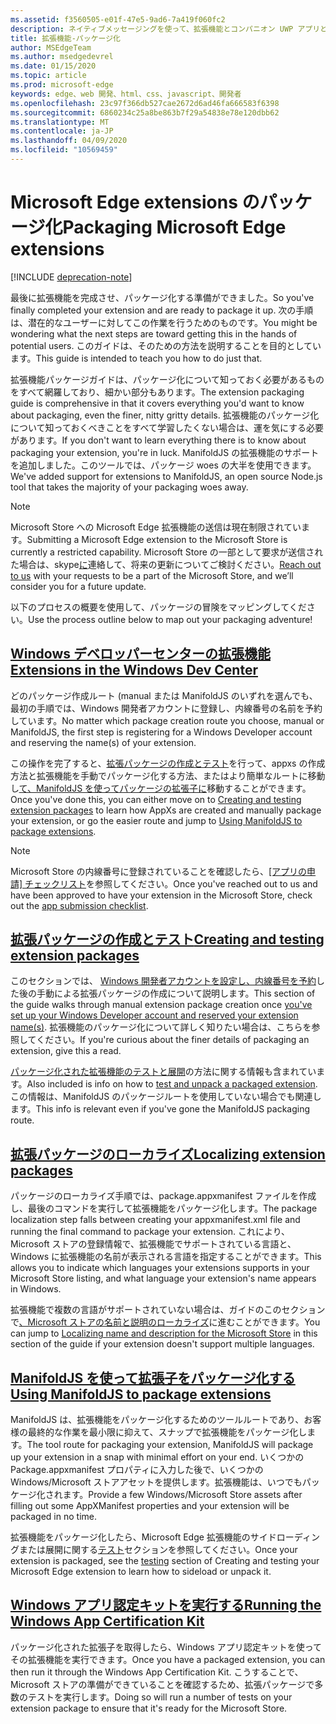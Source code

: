 ```yaml
---
ms.assetid: f3560505-e01f-47e5-9ad6-7a419f060fc2
description: ネイティブメッセージングを使って、拡張機能とコンパニオン UWP アプリとの通信を行う方法について説明します。
title: 拡張機能-パッケージ化
author: MSEdgeTeam
ms.author: msedgedevrel
ms.date: 01/15/2020
ms.topic: article
ms.prod: microsoft-edge
keywords: edge、web 開発、html、css、javascript、開発者
ms.openlocfilehash: 23c97f366db527cae2672d6ad46fa666583f6398
ms.sourcegitcommit: 6860234c25a8be863b7f29a54838e78e120dbb62
ms.translationtype: MT
ms.contentlocale: ja-JP
ms.lasthandoff: 04/09/2020
ms.locfileid: "10569459"
---
```

# <span data-ttu-id="2d3fd-104">Microsoft Edge extensions のパッケージ化</span><span class="sxs-lookup"><span data-stu-id="2d3fd-104">Packaging Microsoft Edge extensions</span></span>  

[!INCLUDE [deprecation-note](../includes/deprecation-note.md)]  

<span data-ttu-id="2d3fd-105">最後に拡張機能を完成させ、パッケージ化する準備ができました。</span><span class="sxs-lookup"><span data-stu-id="2d3fd-105">So you've finally completed your extension and are ready to package it up.</span></span> <span data-ttu-id="2d3fd-106">次の手順は、潜在的なユーザーに対してこの作業を行うためのものです。</span><span class="sxs-lookup"><span data-stu-id="2d3fd-106">You might be wondering what the next steps are toward getting this in the hands of potential users.</span></span> <span data-ttu-id="2d3fd-107">このガイドは、そのための方法を説明することを目的としています。</span><span class="sxs-lookup"><span data-stu-id="2d3fd-107">This guide is intended to teach you how to do just that.</span></span>

<span data-ttu-id="2d3fd-108">拡張機能パッケージガイドは、パッケージ化について知っておく必要があるものをすべて網羅しており、細かい部分もあります。</span><span class="sxs-lookup"><span data-stu-id="2d3fd-108">The extension packaging guide is comprehensive in that it covers everything you'd want to know about packaging, even the finer, nitty gritty details.</span></span> <span data-ttu-id="2d3fd-109">拡張機能のパッケージ化について知っておくべきことをすべて学習したくない場合は、運を気にする必要があります。</span><span class="sxs-lookup"><span data-stu-id="2d3fd-109">If you don't want to learn everything there is to know about packaging your extension, you're in luck.</span></span> <span data-ttu-id="2d3fd-110">ManifoldJS の拡張機能のサポートを追加しました。このツールでは、パッケージ woes の大半を使用できます。</span><span class="sxs-lookup"><span data-stu-id="2d3fd-110">We've added support for extensions to ManifoldJS, an open source Node.js tool that takes the majority of your packaging woes away.</span></span>

> [!NOTE]
> <span data-ttu-id="2d3fd-111">Microsoft Store への Microsoft Edge 拡張機能の送信は現在制限されています。</span><span class="sxs-lookup"><span data-stu-id="2d3fd-111">Submitting a Microsoft Edge extension to the Microsoft Store is currently a restricted capability.</span></span> <span data-ttu-id="2d3fd-112">Microsoft Store の一部として要求が送信された場合は、skype[に](https://aka.ms/extension-request)連絡して、将来の更新についてご検討ください。</span><span class="sxs-lookup"><span data-stu-id="2d3fd-112">[Reach out to us](https://aka.ms/extension-request) with your requests to be a part of the Microsoft Store, and we’ll consider you for a future update.</span></span>


<span data-ttu-id="2d3fd-113">以下のプロセスの概要を使用して、パッケージの冒険をマッピングしてください。</span><span class="sxs-lookup"><span data-stu-id="2d3fd-113">Use the process outline below to map out your packaging adventure!</span></span>


## [<span data-ttu-id="2d3fd-114">Windows デベロッパーセンターの拡張機能</span><span class="sxs-lookup"><span data-stu-id="2d3fd-114">Extensions in the Windows Dev Center</span></span>](./packaging/extensions-in-the-windows-dev-center.md)

<span data-ttu-id="2d3fd-115">どのパッケージ作成ルート (manual または ManifoldJS のいずれを選んでも、最初の手順では、Windows 開発者アカウントに登録し、内線番号の名前を予約しています。</span><span class="sxs-lookup"><span data-stu-id="2d3fd-115">No matter which package creation route you choose, manual or ManifoldJS, the first step is registering for a Windows Developer account and reserving the name(s) of your extension.</span></span>

<span data-ttu-id="2d3fd-116">この操作を完了すると、[拡張パッケージの作成とテスト](./packaging/creating-and-testing-extension-packages.md)を行って、appxs の作成方法と拡張機能を手動でパッケージ化する方法、またはより簡単なルートに移動し[て、ManifoldJS を使ってパッケージの拡張子に](./packaging/using-ManifoldJS-to-package-extensions.md)移動することができます。</span><span class="sxs-lookup"><span data-stu-id="2d3fd-116">Once you've done this, you can either move on to [Creating and testing extension packages](./packaging/creating-and-testing-extension-packages.md) to learn how AppXs are created and manually package your extension, or go the easier route and jump to [Using ManifoldJS to package extensions](./packaging/using-ManifoldJS-to-package-extensions.md).</span></span>

> [!NOTE]
> <span data-ttu-id="2d3fd-117">Microsoft Store の内線番号に登録されていることを確認したら、[[アプリの申請] チェックリスト](https://docs.microsoft.com/windows/uwp/publish/app-submissions)を参照してください。</span><span class="sxs-lookup"><span data-stu-id="2d3fd-117">Once you've reached out to us and have been approved to have your extension in the Microsoft Store, check out the [app submission checklist](https://docs.microsoft.com/windows/uwp/publish/app-submissions).</span></span>


## [<span data-ttu-id="2d3fd-118">拡張パッケージの作成とテスト</span><span class="sxs-lookup"><span data-stu-id="2d3fd-118">Creating and testing extension packages</span></span>](./packaging/creating-and-testing-extension-packages.md)

<span data-ttu-id="2d3fd-119">このセクションでは、 [Windows 開発者アカウントを設定し、内線番号を予約](./packaging/extensions-in-the-windows-Dev-Center.md)した後の手動による拡張パッケージの作成について説明します。</span><span class="sxs-lookup"><span data-stu-id="2d3fd-119">This section of the guide walks through manual extension package creation once [you've set up your Windows Developer account and reserved your extension name(s)](./packaging/extensions-in-the-windows-Dev-Center.md).</span></span> <span data-ttu-id="2d3fd-120">拡張機能のパッケージ化について詳しく知りたい場合は、こちらを参照してください。</span><span class="sxs-lookup"><span data-stu-id="2d3fd-120">If you're curious about the finer details of packaging an extension, give this a read.</span></span>

<span data-ttu-id="2d3fd-121">[パッケージ化された拡張機能のテストと展開](./packaging/creating-and-testing-extension-packages.md#testing-an-appx-package)の方法に関する情報も含まれています。</span><span class="sxs-lookup"><span data-stu-id="2d3fd-121">Also included is info on how to [test and unpack a packaged extension](./packaging/creating-and-testing-extension-packages.md#testing-an-appx-package).</span></span> <span data-ttu-id="2d3fd-122">この情報は、ManifoldJS のパッケージルートを使用していない場合でも関連します。</span><span class="sxs-lookup"><span data-stu-id="2d3fd-122">This info is relevant even if you've gone the ManifoldJS packaging route.</span></span>

## [<span data-ttu-id="2d3fd-123">拡張パッケージのローカライズ</span><span class="sxs-lookup"><span data-stu-id="2d3fd-123">Localizing extension packages</span></span>](./packaging/localizing-extension-packages.md)
<span data-ttu-id="2d3fd-124">パッケージのローカライズ手順では、package.appxmanifest ファイルを作成し、最後のコマンドを実行して拡張機能をパッケージ化します。</span><span class="sxs-lookup"><span data-stu-id="2d3fd-124">The package localization step falls between creating your appxmanifest.xml file and running the final command to package your extension.</span></span>
<span data-ttu-id="2d3fd-125">これにより、Microsoft ストアの登録情報で、拡張機能でサポートされている言語と、Windows に拡張機能の名前が表示される言語を指定することができます。</span><span class="sxs-lookup"><span data-stu-id="2d3fd-125">This allows you to indicate which languages your extensions supports in your Microsoft Store listing, and what language your extension's name appears in Windows.</span></span>

<span data-ttu-id="2d3fd-126">拡張機能で複数の言語がサポートされていない場合は、ガイドのこのセクションで[、Microsoft ストアの名前と説明のローカライズ](./packaging/localizing-extension-packages.md#localizing-name-and-description-in-the-microsoft-store)に進むことができます。</span><span class="sxs-lookup"><span data-stu-id="2d3fd-126">You can jump to [Localizing name and description for the Microsoft Store](./packaging/localizing-extension-packages.md#localizing-name-and-description-in-the-microsoft-store) in this section of the guide if your extension doesn't support multiple languages.</span></span>

## [<span data-ttu-id="2d3fd-127">ManifoldJS を使って拡張子をパッケージ化する</span><span class="sxs-lookup"><span data-stu-id="2d3fd-127">Using ManifoldJS to package extensions</span></span>](./packaging/using-ManifoldJS-to-package-extensions.md)

<span data-ttu-id="2d3fd-128">ManifoldJS は、拡張機能をパッケージ化するためのツールルートであり、お客様の最終的な作業を最小限に抑えて、スナップで拡張機能をパッケージ化します。</span><span class="sxs-lookup"><span data-stu-id="2d3fd-128">The tool route for packaging your extension, ManifoldJS will package up your extension in a snap with minimal effort on your end.</span></span> <span data-ttu-id="2d3fd-129">いくつかの Package.appxmanifest プロパティに入力した後で、いくつかの Windows/Microsoft ストアアセットを提供します。拡張機能は、いつでもパッケージ化されます。</span><span class="sxs-lookup"><span data-stu-id="2d3fd-129">Provide a few Windows/Microsoft Store assets after filling out some AppXManifest properties and your extension will be packaged in no time.</span></span>

<span data-ttu-id="2d3fd-130">拡張機能をパッケージ化したら、Microsoft Edge 拡張機能のサイドローディングまたは展開に関する[テスト](./packaging/creating-and-testing-extension-packages.md#testing-an-appx-package)セクションを参照してください。</span><span class="sxs-lookup"><span data-stu-id="2d3fd-130">Once your extension is packaged, see the [testing](./packaging/creating-and-testing-extension-packages.md#testing-an-appx-package) section of Creating and testing your Microsoft Edge extension to learn how to sideload or unpack it.</span></span>


## [<span data-ttu-id="2d3fd-131">Windows アプリ認定キットを実行する</span><span class="sxs-lookup"><span data-stu-id="2d3fd-131">Running the Windows App Certification Kit</span></span>](./packaging/running-the-windows-app-certification-kit.md)

<span data-ttu-id="2d3fd-132">パッケージ化された拡張子を取得したら、Windows アプリ認定キットを使ってその拡張機能を実行できます。</span><span class="sxs-lookup"><span data-stu-id="2d3fd-132">Once you have a packaged extension, you can then run it through the Windows App Certification Kit.</span></span> <span data-ttu-id="2d3fd-133">こうすることで、Microsoft ストアの準備ができていることを確認するため、拡張パッケージで多数のテストを実行します。</span><span class="sxs-lookup"><span data-stu-id="2d3fd-133">Doing so will run a number of tests on your extension package to ensure that it's ready for the Microsoft Store.</span></span>
